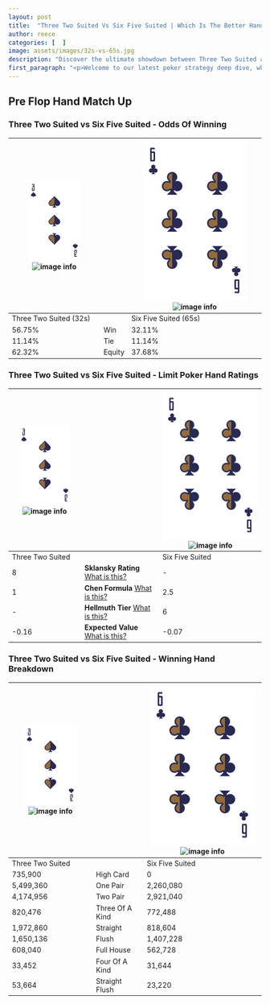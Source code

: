 ```yaml
---
layout: post
title:  "Three Two Suited Vs Six Five Suited | Which Is The Better Hand In Poker? A Complete Guide"
author: reece
categories: [  ]
image: assets/images/32s-vs-65s.jpg
description: "Discover the ultimate showdown between Three Two Suited and Six Five Suited in poker! Uncover the odds, strategies, and scenarios where one hand triumphs over the other. Get ready to up your poker game with this thrilling analysis."
first_paragraph: "<p>Welcome to our latest poker strategy deep dive, where we're pitting two distinct hands against each other in a high-stakes showdown: Three Two Suited vs Six Five Suited.</p><p>In the dynamic world of poker, every decision counts, and knowing which hand holds the upper hand is key to your success at the table.</p><p>In this article, we'll dissect these two hands, explore the scenarios where one dominates the other, and equip you with the knowledge to make strategic choices that can tip the odds in your favor.</p><p>Get ready to unravel the intriguing dynamics of these poker hands and elevate your game to new heights.</p>"
---
```




[comment]: # (sp0)

## Pre Flop Hand Match Up

<div class="table hand-ratings" markdown="1"> 



### Three Two Suited vs Six Five Suited - Odds Of Winning


    
| ![image info](assets/images/hand1/3.png) ![image info](assets/images/hand1/2s.png) |  | ![image info](assets/images/hand2/6.png) ![image info](assets/images/hand2/5s.png) |
| -------- | -------- | -------- |
| Three Two Suited (32s) |  | Six Five Suited (65s) |
| 56.75% | Win | 32.11% |
| 11.14% | Tie | 11.14% |
| 62.32% | Equity | 37.68% |




[comment]: # (sp1)



### Three Two Suited vs Six Five Suited - Limit Poker Hand Ratings


    
| ![image info](assets/images/hand1/3.png) ![image info](assets/images/hand1/2s.png) |  | ![image info](assets/images/hand2/6.png) ![image info](assets/images/hand2/5s.png) |
| -------- | -------- | -------- |
| Three Two Suited |  | Six Five Suited |
| 8 | **Sklansky Rating** [What is this?](/sklansky-rating-explained) | - |
| 1 | **Chen Formula** [What is this?](/chen-formula-explained) | 2.5 |
| - | **Hellmuth Tier** [What is this?](/Hellmuth-tier-explained) | 6 |
| -0.16 | **Expected Value** [What is this?](/expected-value-explained) | -0.07 |




[comment]: # (sp2)



### Three Two Suited vs Six Five Suited - Winning Hand Breakdown


    
| ![image info](assets/images/hand1/3.png) ![image info](assets/images/hand1/2s.png) |  | ![image info](assets/images/hand2/6.png) ![image info](assets/images/hand2/5s.png) |
| -------- | -------- | -------- |
| Three Two Suited |  | Six Five Suited |
| 735,900 | High Card | 0 |
| 5,499,360 | One Pair | 2,260,080 |
| 4,174,956 | Two Pair | 2,921,040 |
| 820,476 | Three Of A Kind | 772,488 |
| 1,972,860 | Straight | 818,604 |
| 1,650,136 | Flush | 1,407,228 |
| 608,040 | Full House | 562,728 |
| 33,452 | Four Of A Kind | 31,644 |
| 53,664 | Straight Flush | 23,220 |




[comment]: # (sp3)



</div>

[comment]: # (sp4)



[comment]: # (sp5)

